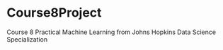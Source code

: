 # Course8Project
Course 8 Practical Machine Learning from Johns Hopkins Data Science Specialization 
